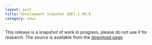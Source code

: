 ```yaml
---
layout: post
title: Development Snapshot INET-1.99.0
category: news
---
```


This release is a snapshot of work in progress, please do not use it for
research. The source is available from the [download page](/Download.html).

